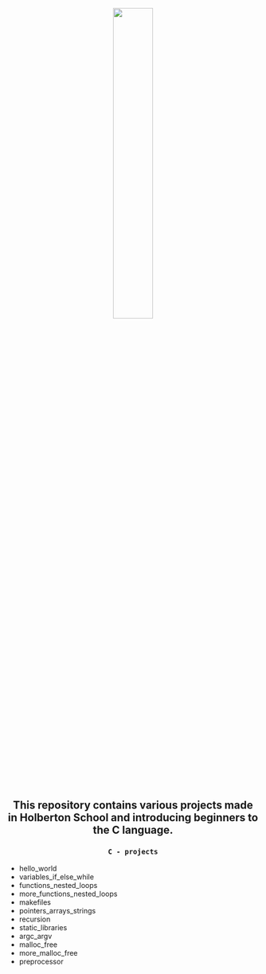 <p align=center> <img align="" width="40%" src="https://upload.wikimedia.org/wikipedia/commons/thumb/3/35/The_C_Programming_Language_logo.svg/240px-The_C_Programming_Language_logo.svg.png" /> </p>

## <p align=center> This repository contains various projects made in Holberton School and introducing beginners to the C language.</p>

### <p align=center> `C - projects` </p>


- hello_world
- variables_if_else_while
- functions_nested_loops
- more_functions_nested_loops
- makefiles
- pointers_arrays_strings
- recursion
- static_libraries
- argc_argv
- malloc_free
- more_malloc_free
- preprocessor
</p>
